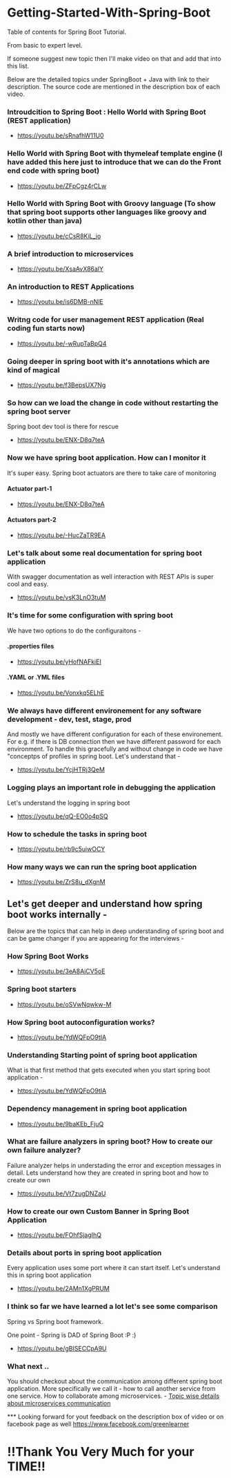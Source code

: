 # Getting-Started-With-Spring-Boot

Table of contents for Spring Boot Tutorial. 

From basic to expert level. 

If someone suggest new topic then I'll make video on that and add that into this list.

Below are the detailed topics under SpringBoot + Java with link to their description. The source code are mentioned in the description box of each video.

### Introudcition to Spring Boot : Hello World with Spring Boot (REST application)

* https://youtu.be/sRnafhW11U0

### Hello World with Spring Boot with thymeleaf template engine (I have added this here just to introduce that we can do the Front end code with spring boot)

* https://youtu.be/ZFpCgz4rCLw

### Hello World with Spring Boot with Groovy language (To show that spring boot supports other languages like groovy and kotlin other than java)

* https://youtu.be/cCsR8KiL_io

### A brief introduction to microservices

* https://youtu.be/XsaAvX86alY

### An introduction to REST Applications

* https://youtu.be/is6DMB-nNlE

### Writng code for user management REST application (Real coding fun starts now)

* https://youtu.be/-wRupTaBpQ4

### Going deeper in spring boot with it's annotations which are kind of magical

* https://youtu.be/f3BepsUX7Ng

### So how can we load the change in code without restarting the spring boot server

Spring boot dev tool is there for rescue

* https://youtu.be/ENX-D8q7teA

### Now we have spring boot application. How can I monitor it

It's super easy. Spring boot actuators are there to take care of monitoring

  #### Actuator part-1

   * https://youtu.be/ENX-D8q7teA

  #### Actuators part-2

   * https://youtu.be/-HucZaTR9EA

### Let's talk about some real documentation for spring boot application

With swagger documentation as well interaction with REST APIs is super cool and easy.

* https://youtu.be/vsK3LnO3tuM

### It's time for some configuration with spring boot

We have two options to do the configuraitons -

#### .properties files

* https://youtu.be/yHofNAFkiEI

#### .YAML or .YML files

* https://youtu.be/Vonxkq5ELhE

### We always have different environement for any software development - dev, test, stage, prod

And mostly we have different configuration for each of these environement. For e.g. if there is DB connection then we have different password for each environment.
To handle this gracefully and without change in code we have "conceptps of profiles in spring boot. Let's understand that - 

* https://youtu.be/YcjHTRj3QeM

### Logging plays an important role in debugging the application

Let's understand the logging in spring boot 

* https://youtu.be/qQ-EO0o4pSQ

### How to schedule the tasks in spring boot

* https://youtu.be/rb9c5uiwOCY

### How many ways we can run the spring boot application 

* https://youtu.be/ZrS8u_dXgnM

## Let's get deeper and understand how spring boot works internally - 

Below are the topics that can help in deep understanding of spring boot and can be game changer if you are appearing for the interviews - 
### How Spring Boot Works

* https://youtu.be/3eA8AiCV5oE

### Spring boot starters

* https://youtu.be/oSVwNqwkw-M

### How Spring boot autoconfiguration works?

* https://youtu.be/YdWQFpO9tIA

### Understanding Starting point of spring boot application

What is that first method that gets executed when you start spring boot application - 

* https://youtu.be/YdWQFpO9tIA

### Dependency management in spring boot application

* https://youtu.be/9baKEb_FjuQ

### What are failure analyzers in spring boot? How to create our own failure analyzer?

Failure analyzer helps in understading the error and exception messages in detail. Lets understand how they are created in spring boot and how to create our own

* https://youtu.be/Vt7zugDNZaU

###  How to create our own Custom Banner in Spring Boot Application

* https://youtu.be/FOhfSjagIhQ

###  Details about ports in spring boot application

Every application uses some port where it can start itself. Let's understand this in spring boot application

* https://youtu.be/2AMn1XgPRUM

###  I think so far we have learned a lot let's see some comparison

Spring vs Spring boot framework.

One point - Spring is DAD of Spring Boot :P  :)

* https://youtu.be/gBISECCpA9U


### What next ..

You should checkout about the communication among different spring boot application. More specifically we call it - how to call another service from one service. How to collaborate among microservices. - [Topic wise details about microservices communication](https://github.com/greenlearner01/RestTemplate)

*** Looking forward for yout feedback on the description box of video or on facebook page as well https://www.facebook.com/greenlearner

# !!Thank You Very Much for your TIME!!
